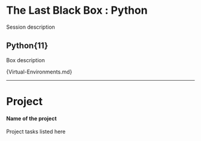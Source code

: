 # The Last Black Box : Python
Session description

## Python{11}
Box description

{Virtual-Environments.md}

---

# Project
#### Name of the project
Project tasks listed here
